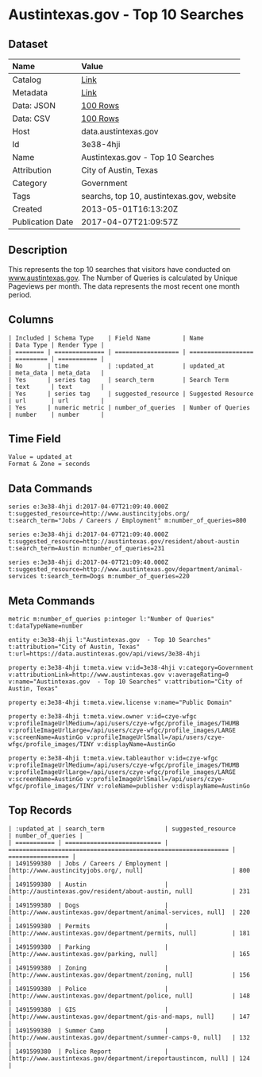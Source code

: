 # Austintexas.gov - Top 10 Searches

## Dataset

| Name | Value |
| :--- | :---- |
| Catalog | [Link](https://catalog.data.gov/dataset/austintexas-gov-top-10-searches) |
| Metadata | [Link](https://data.austintexas.gov/api/views/3e38-4hji) |
| Data: JSON | [100 Rows](https://data.austintexas.gov/api/views/3e38-4hji/rows.json?max_rows=100) |
| Data: CSV | [100 Rows](https://data.austintexas.gov/api/views/3e38-4hji/rows.csv?max_rows=100) |
| Host | data.austintexas.gov |
| Id | 3e38-4hji |
| Name | Austintexas.gov - Top 10 Searches |
| Attribution | City of Austin, Texas |
| Category | Government |
| Tags | searchs, top 10, austintexas.gov, website |
| Created | 2013-05-01T16:13:20Z |
| Publication Date | 2017-04-07T21:09:57Z |

## Description

This represents the top 10 searches that visitors have conducted on www.austintexas.gov. The Number of Queries is calculated by Unique Pageviews per month. The data represents the most recent one month period.

## Columns

```ls
| Included | Schema Type    | Field Name         | Name               | Data Type | Render Type |
| ======== | ============== | ================== | ================== | ========= | =========== |
| No       | time           | :updated_at        | updated_at         | meta_data | meta_data   |
| Yes      | series tag     | search_term        | Search Term        | text      | text        |
| Yes      | series tag     | suggested_resource | Suggested Resource | url       | url         |
| Yes      | numeric metric | number_of_queries  | Number of Queries  | number    | number      |
```

## Time Field

```ls
Value = updated_at
Format & Zone = seconds
```

## Data Commands

```ls
series e:3e38-4hji d:2017-04-07T21:09:40.000Z t:suggested_resource=http://www.austincityjobs.org/ t:search_term="Jobs / Careers / Employment" m:number_of_queries=800

series e:3e38-4hji d:2017-04-07T21:09:40.000Z t:suggested_resource=http://austintexas.gov/resident/about-austin t:search_term=Austin m:number_of_queries=231

series e:3e38-4hji d:2017-04-07T21:09:40.000Z t:suggested_resource=http://www.austintexas.gov/department/animal-services t:search_term=Dogs m:number_of_queries=220
```

## Meta Commands

```ls
metric m:number_of_queries p:integer l:"Number of Queries" t:dataTypeName=number

entity e:3e38-4hji l:"Austintexas.gov  - Top 10 Searches" t:attribution="City of Austin, Texas" t:url=https://data.austintexas.gov/api/views/3e38-4hji

property e:3e38-4hji t:meta.view v:id=3e38-4hji v:category=Government v:attributionLink=http://www.austintexas.gov v:averageRating=0 v:name="Austintexas.gov  - Top 10 Searches" v:attribution="City of Austin, Texas"

property e:3e38-4hji t:meta.view.license v:name="Public Domain"

property e:3e38-4hji t:meta.view.owner v:id=czye-wfgc v:profileImageUrlMedium=/api/users/czye-wfgc/profile_images/THUMB v:profileImageUrlLarge=/api/users/czye-wfgc/profile_images/LARGE v:screenName=AustinGo v:profileImageUrlSmall=/api/users/czye-wfgc/profile_images/TINY v:displayName=AustinGo

property e:3e38-4hji t:meta.view.tableauthor v:id=czye-wfgc v:profileImageUrlMedium=/api/users/czye-wfgc/profile_images/THUMB v:profileImageUrlLarge=/api/users/czye-wfgc/profile_images/LARGE v:screenName=AustinGo v:profileImageUrlSmall=/api/users/czye-wfgc/profile_images/TINY v:roleName=publisher v:displayName=AustinGo
```

## Top Records

```ls
| :updated_at | search_term                 | suggested_resource                                             | number_of_queries | 
| =========== | =========================== | ============================================================== | ================= | 
| 1491599380  | Jobs / Careers / Employment | [http://www.austincityjobs.org/, null]                         | 800               | 
| 1491599380  | Austin                      | [http://austintexas.gov/resident/about-austin, null]           | 231               | 
| 1491599380  | Dogs                        | [http://www.austintexas.gov/department/animal-services, null]  | 220               | 
| 1491599380  | Permits                     | [http://www.austintexas.gov/department/permits, null]          | 181               | 
| 1491599380  | Parking                     | [http://www.austintexas.gov/parking, null]                     | 165               | 
| 1491599380  | Zoning                      | [http://www.austintexas.gov/department/zoning, null]           | 156               | 
| 1491599380  | Police                      | [http://www.austintexas.gov/department/police, null]           | 148               | 
| 1491599380  | GIS                         | [http://www.austintexas.gov/department/gis-and-maps, null]     | 147               | 
| 1491599380  | Summer Camp                 | [http://www.austintexas.gov/department/summer-camps-0, null]   | 132               | 
| 1491599380  | Police Report               | [http://www.austintexas.gov/department/ireportaustincom, null] | 124               | 
```